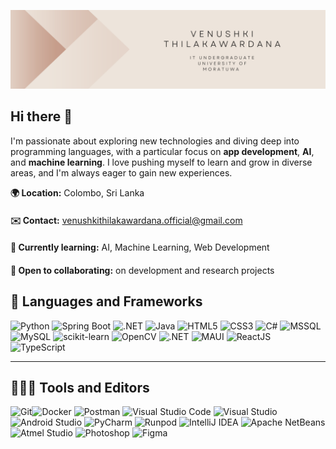 ![Venushki Thilakawardana](https://github.com/VenushkiT/VenushkiT/blob/main/Venushki_Thilakawardana.png?raw=true)


## Hi there 👋

I'm passionate about exploring new technologies and diving deep into programming languages, with a particular focus on **app development**, **AI**, and **machine learning**. I love pushing myself to learn and grow in diverse areas, and I'm always eager to gain new experiences.

<div style="display: flex; flex-wrap: wrap; gap: 20px;">
  <div><strong>🌍 Location:</strong> Colombo, Sri Lanka</div>
  <div><strong>✉️ Contact:</strong> <a href="mailto:venushkithilakawardana.official@gmail.com">venushkithilakawardana.official@gmail.com</a></div>
  <div><strong>🧠 Currently learning:</strong> AI, Machine Learning, Web Development</div>
  <div><strong>🤝 Open to collaborating:</strong> on development and research projects</div>
</div>

## 🔨 Languages and Frameworks

![Python](https://img.shields.io/badge/-Python-3776AB?style=flat&logo=python&logoColor=white) ![Spring Boot](https://img.shields.io/badge/-Spring%20Boot-6DB33F?style=flat&logo=springboot&logoColor=white) ![.NET](https://img.shields.io/badge/-NET-512BD4?style=flat&logo=.net&logoColor=white)   ![Java](https://img.shields.io/badge/-Java-007396?style=flat&logo=java&logoColor=white)  ![HTML5](https://img.shields.io/badge/-HTML5-E34F26?style=flat&logo=html5&logoColor=white) ![CSS3](https://img.shields.io/badge/-CSS3-1572B6?style=flat&logo=css3&logoColor=white) ![C#](https://img.shields.io/badge/-C%23-239120?style=flat&logo=csharp&logoColor=white) ![MSSQL](https://img.shields.io/badge/-MSSQL-CC2927?style=flat&logo=microsoftsqlserver&logoColor=white) ![MySQL](https://img.shields.io/badge/-MySQL-4479A1?style=flat&logo=mysql&logoColor=white) ![scikit-learn](https://img.shields.io/badge/-scikit--learn-F7931E?style=flat&logo=scikit-learn&logoColor=white) ![OpenCV](https://img.shields.io/badge/-OpenCV-5C3EE8?style=flat&logo=opencv&logoColor=white) ![.NET](https://img.shields.io/badge/-NET-512BD4?style=flat&logo=.net&logoColor=white) ![MAUI](https://img.shields.io/badge/-MAUI-7A5CFA?style=flat&logo=maui&logoColor=white) ![ReactJS](https://img.shields.io/badge/-ReactJS-61DAFB?style=flat&logo=react&logoColor=white) ![TypeScript](https://img.shields.io/badge/-TypeScript-3178C6?style=flat&logo=typescript&logoColor=white)

---

## 👨🏻‍💻 Tools and Editors

![Git](https://img.shields.io/badge/-Git-F05032?style=flat&logo=git&logoColor=white)![Docker](https://img.shields.io/badge/-Docker-2496ED?style=flat&logo=docker&logoColor=white) ![Postman](https://img.shields.io/badge/-Postman-FF6C37?style=flat&logo=postman&logoColor=white) ![Visual Studio Code](https://img.shields.io/badge/-Visual%20Studio%20Code-007ACC?style=flat&logo=visualstudiocode&logoColor=white) ![Visual Studio](https://img.shields.io/badge/-Visual%20Studio-5C2D91?style=flat&logo=visualstudio&logoColor=white) ![Android Studio](https://img.shields.io/badge/-Android%20Studio-3DDC84?style=flat&logo=androidstudio&logoColor=white) ![PyCharm](https://img.shields.io/badge/-PyCharm-000000?style=flat&logo=pycharm&logoColor=white) ![Runpod](https://img.shields.io/badge/-Runpod-18A558?style=flat&logo=runpod&logoColor=white) ![IntelliJ IDEA](https://img.shields.io/badge/-IntelliJ%20IDEA-000000?style=flat&logo=intellijidea&logoColor=white) ![Apache NetBeans](https://img.shields.io/badge/-Apache%20NetBeans-0A5A8B?style=flat&logo=apache-netbeans&logoColor=white)![Atmel Studio](https://img.shields.io/badge/-Atmel%20Studio-000000?style=flat&logo=atmel&logoColor=white) ![Photoshop](https://img.shields.io/badge/-Photoshop-31A8FF?style=flat&logo=adobephotoshop&logoColor=white) ![Figma](https://img.shields.io/badge/-Figma-000000?style=flat&logo=figma&logoColor=white)
